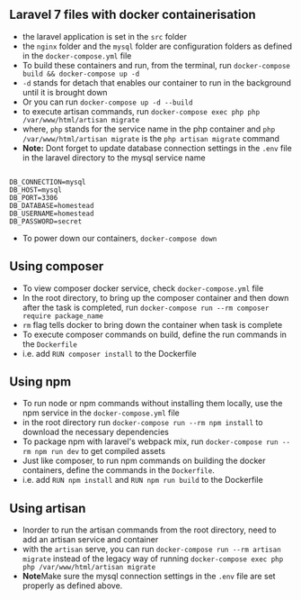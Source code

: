 ## Laravel 7 files with docker containerisation

- the laravel application is set in the ```src``` folder
- the ```nginx``` folder and the ```mysql``` folder are configuration folders as defined in the ```docker-compose.yml``` file
- To build these containers and run, from the terminal, run  ```docker-compose build && docker-compose up -d ```
- ```-d``` stands for detach that enables our container to run in the background until it is brought down
- Or you can run ```docker-compose up -d --build```
- to execute artisan commands, run ```docker-compose exec php php /var/www/html/artisan migrate```
- where, ```php``` stands for the service name in the php container and ```php /var/www/html/artisan migrate``` is the ```php artisan migrate``` command
- <b>Note:</b> Dont forget to update database connection settings in the ```.env``` file in the laravel directory to the mysql service name

<pre><code>
DB_CONNECTION=mysql
DB_HOST=mysql
DB_PORT=3306
DB_DATABASE=homestead
DB_USERNAME=homestead
DB_PASSWORD=secret
</code></pre>

- To power down our containers, ```docker-compose down```

## Using composer
- To view composer docker service, check ```docker-compose.yml``` file
- In the root directory, to bring up the composer container and then down after the task is completed, run ```docker-compose run --rm composer require package_name``` 
- ```rm``` flag tells docker to bring down the container when task is complete
- To execute composer commands on build, define the run commands in the ```Dockerfile```
- i.e. add ```RUN composer install``` to the Dockerfile

## Using npm
- To run node or npm commands without installing them locally, use the npm service in the ```docker-compose.yml``` file
- in the root directory run ```docker-compose run --rm npm install``` to download the necessary dependencies
- To package npm with laravel's webpack mix, run ```docker-compose run --rm npm run dev``` to get compiled assets
- Just like composer, to run npm commands on building the docker containers, define the commands in the ```Dockerfile```.
- i.e. add ```RUN npm install``` and ```RUN npm run build``` to the Dockerfile

## Using artisan
- Inorder to run the artisan commands from the root directory, need to add an artisan service and container
- with the ```artisan``` serve, you can run ```docker-compose run --rm artisan migrate``` instead of the legacy way of running ```docker-compose exec php php /var/www/html/artisan migrate``` 
- <b>Note</b>Make sure the mysql connection settings in the ```.env``` file are set properly as defined above.